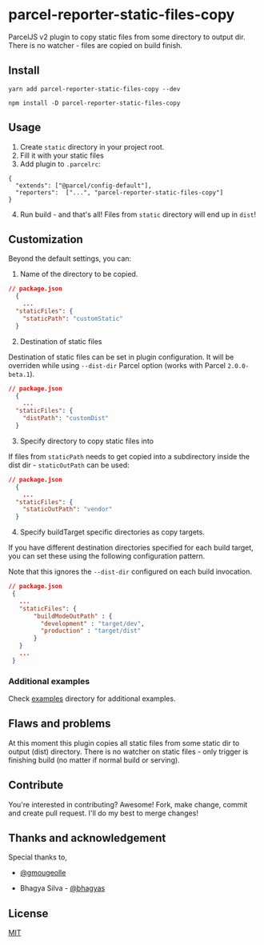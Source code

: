 # parcel-reporter-static-files-copy

ParcelJS v2 plugin to copy static files from some directory to output dir. There is no watcher - 
files are copied on build finish.


## Install

```
yarn add parcel-reporter-static-files-copy --dev
```

```
npm install -D parcel-reporter-static-files-copy
```

## Usage

1. Create `static` directory in your project root.
2. Fill it with your static files
3. Add plugin to `.parcelrc`:
```
{
  "extends": ["@parcel/config-default"],
  "reporters":  ["...", "parcel-reporter-static-files-copy"]
}
```
4. Run build - and that's all! Files from `static` directory will end up in `dist`!

## Customization

Beyond the default settings, you can:

1. Name of the directory to be copied.

```json
// package.json
  {
	...
  "staticFiles": {
    "staticPath": "customStatic"
  }
```

2. Destination of static files

Destination of static files can be set in plugin configuration. It will be
overriden while using `--dist-dir` Parcel option (works with Parcel `2.0.0-beta.1`).

```json
// package.json
  {
	...
  "staticFiles": {
    "distPath": "customDist"
  }
```

3. Specify directory to copy static files into

If files from `staticPath` needs to get copied into a subdirectory inside the dist dir - 
`staticOutPath` can be used:

```json
// package.json
  {
	...
  "staticFiles": {
    "staticOutPath": "vendor"
  }
```

4. Specify buildTarget specific directories as copy targets.

If you have different destination directories specified for each build target, you can set these using the following configuration pattern. 

Note that this ignores the `--dist-dir` configured on each build invocation.

```json
// package.json
 {
   ...
   "staticFiles": {
	   "buildModeOutPath" : {
	     "development" : "target/dev",
	     "production" : "target/dist"
	   }
   }
   ...
 }
```

### Additional examples

Check [examples](https://github.com/elwin013/parcel-reporter-static-files-copy/tree/master/examples) directory for 
additional examples. 

## Flaws and problems

At this moment this plugin copies all static files from some static dir to output (dist) directory. There is no 
watcher on static files - only trigger is finishing build (no matter if normal build or serving).

## Contribute

You're interested in contributing? Awesome! Fork, make change, commit and create pull request. I'll do my best to merge 
changes!

## Thanks and acknowledgement

Special thanks to,

- [@gmougeolle](https://github.com/gmougeolle/)

- Bhagya Silva - [@bhagyas](https://github.com/bhagyas/)


## License

[MIT](/LICENSE)
